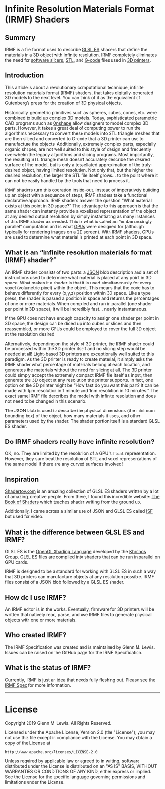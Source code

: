 # Infinite Resolution Materials Format (IRMF) Shaders

## Summary

IRMF is a file format used to describe [GLSL
ES](https://en.wikipedia.org/wiki/OpenGL_ES) shaders that define the
materials in a 3D object with infinite resolution. IRMF completely
eliminates the need for [software
slicers](https://en.wikipedia.org/wiki/Slicer_(3D_printing)),
[STL](https://en.wikipedia.org/wiki/STL_(file_format)), and
[G-code](https://en.wikipedia.org/wiki/G-code) files used in
[3D printers](https://en.wikipedia.org/wiki/3D_printing).

## Introduction

This article is about a revolutionary computational technique,
infinite resolution materials format (IRMF) shaders, that takes
digitally-generated 3D models to the next level. You can think of it
as the equivalent of Gutenberg’s press for the creation of 3D
physical objects.

Historically, geometric primitives such as spheres, cubes, cones,
etc. were combined to build up complex 3D models. Today, sophisticated
parametric CAD programs such as [Onshape](https://cad.onshape.com/)
allow designers to model complex 3D parts. However, it takes a great
deal of computing power to run the algorithms necessary to convert these
models into STL triangle meshes that are then sliced and converted to
G-code that a 3D printer can use to manufacture the objects.
Additionally, extremely complex parts, especially organic
shapes, are not well suited to this style of design and frequently
overwhelm the legacy algorithms and slicing programs. Most importantly,
the resulting STL triangle mesh doesn’t accurately describe the desired
surface of the model, but is only a tessellated approximation of the
truly-desired object, having limited resolution. Not only that, but the
higher the desired resolution, the larger the STL file itself
grows... to the point where it can not be easily handled by the tools
that need to process it.

IRMF shaders turn this operation inside-out. Instead of imperatively
building up an object with a sequence of steps, IRMF shaders take a
functional declarative approach. IRMF shaders answer the question “What
material exists at this point in 3D space?” The advantage to this
approach is that the same shader can instantly provide a voxelized
representation of the object at any desired output resolution by simply
instantiating as many instances of this IRMF shader as needed. This is
what is called an “embarrassingly parallel” computation and is what
[GPUs](https://en.wikipedia.org/wiki/Graphics_processing_unit) were
designed for (although typically for rendering images on a 2D
screen). With IRMF shaders, GPUs are used to determine what material is
printed at each point in 3D space.

## What is an “infinite resolution materials format (IRMF) shader?”

An IRMF shader consists of two parts: a
[JSON](https://en.wikipedia.org/wiki/JSON) blob description and a set of
instructions used to determine what material is placed at any point in
3D space. What makes it a shader is that it is used simultaneously for
every voxel (volumetric pixel) within the object. This means that the
code has to behave differently for every (x,y,z) position within 3D
space. Like a type press, the shader is passed a position in space and
returns the percentages of one or more materials. When compiled and run
in parallel (one shader per point in 3D space), it will be incredibly
fast... nearly instantaneous.

If the GPU does not have enough capacity to assign one shader per
point in 3D space, the design can be diced up into cubes or slices
and then reassembled, or more GPUs could be employed to cover the
full 3D object at the resolution desired.

Alternatively, depending on the style of 3D printer, the IRMF
shader could be processed within the 3D printer itself and no slicing
step would be needed at all! Light-based 3D printers are
exceptionally well suited to this paradigm. As the 3D printer is
ready to create material, it simply asks the IRMF shader what
percentage of materials belong at each location, and generates the
materials without the need for slicing at all. The 3D printer could
simply accept the extremely compact IRMF file itself as input, then
generate the 3D object at any resolution the printer supports. In
fact, one option on the 3D printer might be “How fast do you want
this part? It can be made with 1μm resolution in 1 minute and 1nm
resolution in 10 minutes.” The exact same IRMF file describes the
model with infinite resolution and does not need to be changed in
this scenario.

The JSON blob is used to describe the physical dimensions (the
minimum bounding box) of the object, how many materials it uses, and
other parameters used by the shader. The shader portion itself is a
standard GLSL ES shader.

## Do IRMF shaders really have infinite resolution?

OK, no. They are limited by the resolution of a GPU's `float`
representation. However, they sure beat the resolution of STL and
voxel representations of the same model if there are any curved
surfaces involved!

## Inspiration

[Shadertoy.com](https://shadertoy.com) is an amazing collection
of GLSL ES shaders written by a lot of amazing, creative people. From
there, I found this incredible website: [The Book of
Shaders](https://thebookofshaders.com/) which teaches shader writing
from the ground up.

Additionally, I came across a similar use of JSON and GLSL ES called
[ISF](https://www.interactiveshaderformat.com/) but used for video.

## What is the difference between GLSL ES and IRMF?

GLSL ES is the [OpenGL Shading
Language](https://www.khronos.org/opengles/) developed by the [Khronos
Group](https://www.khronos.org/). GLSL ES files are compiled into
shaders that can be run in parallel on GPU cards.

IRMF is designed to be a standard for working with GLSL ES in such a
way that 3D printers can manufacture objects at any resolution
possible. IRMF files consist of a JSON blob followed by a GLSL ES
shader.

## How do I use IRMF?

An IRMF editor is in the works. Eventually, firmware for 3D
printers will be written that natively read, parse, and use IRMF
files to generate physical objects with one or more materials.

## Who created IRMF?

The IRMF Specification was created and is maintained by
Glenn M. Lewis. Issues can be raised on the GitHub page for the
IRMF Specification.

## What is the status of IRMF?

Currently, IRMF is just an idea that needs fully fleshing out.
Please see the [IRMF Spec](spec) for more information.

----------------------------------------------------------------------

# License

Copyright 2019 Glenn M. Lewis. All Rights Reserved.

Licensed under the Apache License, Version 2.0 (the "License");
you may not use this file except in compliance with the License.
You may obtain a copy of the License at

    http://www.apache.org/licenses/LICENSE-2.0

Unless required by applicable law or agreed to in writing, software
distributed under the License is distributed on an "AS IS" BASIS,
WITHOUT WARRANTIES OR CONDITIONS OF ANY KIND, either express or implied.
See the License for the specific language governing permissions and
limitations under the License.
